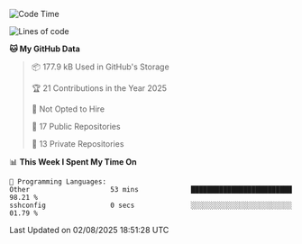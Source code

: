 <!--START_SECTION:waka-->
![Code Time](http://img.shields.io/badge/Code%20Time-1%2C130%20hrs%207%20mins-blue)

![Lines of code](https://img.shields.io/badge/From%20Hello%20World%20I%27ve%20Written-224.9%20thousand%20lines%20of%20code-blue)

**🐱 My GitHub Data** 

> 📦 177.9 kB Used in GitHub's Storage 
 > 
> 🏆 21 Contributions in the Year 2025
 > 
> 🚫 Not Opted to Hire
 > 
> 📜 17 Public Repositories 
 > 
> 🔑 13 Private Repositories 
 > 
📊 **This Week I Spent My Time On** 

```text
💬 Programming Languages: 
Other                    53 mins             █████████████████████████   98.21 % 
sshconfig                0 secs              ░░░░░░░░░░░░░░░░░░░░░░░░░   01.79 % 
```


 Last Updated on 02/08/2025 18:51:28 UTC
<!--END_SECTION:waka-->
